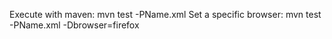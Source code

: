 Execute with maven:  mvn test -PName.xml
Set a specific browser: mvn test -PName.xml -Dbrowser=firefox
